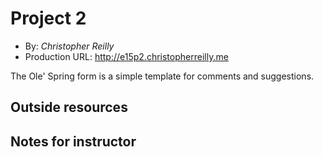 # Project 2
+ By: *Christopher Reilly*
+ Production URL: <http://e15p2.christopherreilly.me>

The Ole' Spring form is a simple template for comments and suggestions.

## Outside resources

## Notes for instructor
